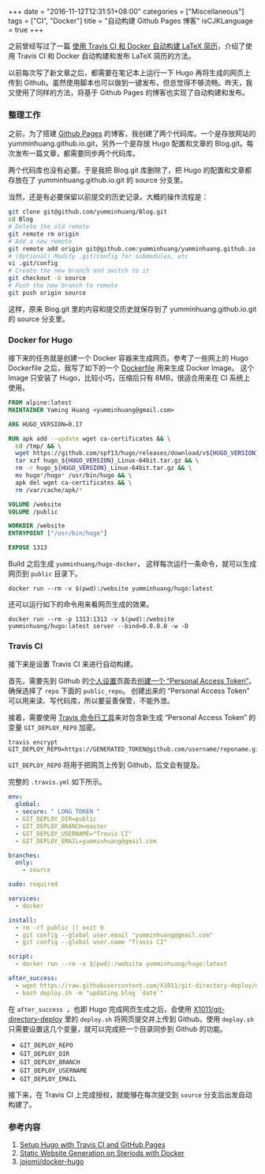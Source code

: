 +++
date = "2016-11-12T12:31:51+08:00"
categories = ["Miscellaneous"]
tags = ["CI", "Docker"]
title = "自动构建 Github Pages 博客"
isCJKLanguage = true
+++

之前曾经写过了一篇 [使用 Travis CI 和 Docker 自动构建 LaTeX 简历](https://yumminhuang.github.io/post/AutoBuildResume/)，介绍了使用 Travis CI 和 Docker 自动构建和发布 LaTeX 简历的方法。

以前每次写了新文章之后，都需要在笔记本上运行一下 Hugo 再将生成的网页上传到 Github。虽然使用脚本也可以做到一键发布，但总觉得不够流畅。昨天，我又使用了同样的方法，将基于 Github Pages 的博客也实现了自动构建和发布。

<!--more-->

### 整理工作

之前，为了搭建 [Github Pages](https://pages.github.com/) 的博客，我创建了两个代码库。一个是存放网站的 yumminhuang.github.io.git，另外一个是存放 Hugo 配置和文章的 Blog.git。每次发布一篇文章，都需要同步两个代码库。

两个代码库也没有必要。于是我把 Blog.git 库删除了，把 Hugo 的配置和文章都存放在了 yumminhuang.github.io.git 的 source 分支里。

当然，还是有必要保留以前提交的历史记录。大概的操作流程是：

```Bash
git clone git@github.com/yumminhuang/Blog.git
cd Blog
# Delete the old remote
git remote rm origin
# Add a new remote
git remote add origin git@github.com:yumminhuang/yumminhuang.github.io.git
# (Optional) Modify .git/config for submodules, etc
vi .git/config
# Create the new branch and switch to it
git checkout -b source
# Push the new branch to remote
git push origin source
```

这样，原来 Blog.git 里的内容和提交历史就保存到了 yumminhuang.github.io.git 的 source 分支里。

### Docker for Hugo

接下来的任务就是创建一个 Docker 容器来生成网页。参考了一些网上的 Hugo Dockerfile 之后，我写了如下的一个 [Dockerfile](https://github.com/yumminhuang/hugo-docker) 用来生成 Docker Image。 这个 Image 只安装了 Hugo，比较小巧，压缩后只有 8MB，很适合用来在 CI 系统上使用。

```dockerfile
FROM alpine:latest
MAINTAINER Yaming Huang <yumminhuang@gmail.com>

ARG HUGO_VERSION=0.17

RUN apk add --update wget ca-certificates && \
  cd /tmp/ && \
  wget https://github.com/spf13/hugo/releases/download/v${HUGO_VERSION}/hugo_${HUGO_VERSION}_Linux-64bit.tar.gz && \
  tar xzf hugo_${HUGO_VERSION}_Linux-64bit.tar.gz && \
  rm -r hugo_${HUGO_VERSION}_Linux-64bit.tar.gz && \
  mv hugo*/hugo* /usr/bin/hugo && \
  apk del wget ca-certificates && \
  rm /var/cache/apk/*

VOLUME /website
VOLUME /public

WORKDIR /website
ENTRYPOINT ["/usr/bin/hugo"]

EXPOSE 1313
```

Build 之后生成 `yumminhuang/hugo-docker`， 这样每次运行一条命令，就可以生成网页到 `public` 目录下。

```
docker run --rm -v $(pwd):/website yumminhuang/hugo:latest
```

还可以运行如下的命令用来看网页生成的效果。

```
docker run --rm -p 1313:1313 -v $(pwd):/website yumminhuang/hugo:latest server --bind=0.0.0.0 -w -D
```

### Travis CI

接下来是设置 Travis CI 来进行自动构建。

首先，需要先到 Github 的[个人设置](https://github.com/settings/tokens)页面去[创建一个 “Personal Access Token”](https://help.github.com/articles/creating-an-access-token-for-command-line-use/)。确保选择了 `repo` 下面的 `public_repo`。 创建出来的 “Personal Access Token” 可以用来读、写代码库，所以要妥善保管，不能外泄。

接着，需要使用 [Travis 命令行工具](https://github.com/travis-ci/travis.rb)来对包含新生成 “Personal Access Token”  的变量 `GIT_DEPLOY_REPO` 加密。

```
travis encrypt GIT_DEPLOY_REPO=https://GENERATED_TOKEN@github.com/username/reponame.git
```

`GIT_DEPLOY_REPO` 将用于把网页上传到 Github，后文会有提及。

完整的 `.travis.yml` 如下所示。

```yaml
env:
  global:
  - secure: " LONG TOKEN "
  - GIT_DEPLOY_DIR=public
  - GIT_DEPLOY_BRANCH=master
  - GIT_DEPLOY_USERNAME="Travis CI"
  - GIT_DEPLOY_EMAIL=yumminhuang@gmail.com

branches:
  only:
    - source

sudo: required

services:
  - docker

install:
  - rm -rf public || exit 0
  - git config --global user.email "yumminhuang@gmail.com"
  - git config --global user.name "Travis CI"

script:
  - docker run --rm -v $(pwd):/website yumminhuang/hugo:latest

after_success:
  - wget https://raw.githubusercontent.com/X1011/git-directory-deploy/master/deploy.sh -O deploy.sh
  - bash deploy.sh -m "updating blog `date`"
```

在 `after_success `，也即 Hugo 完成网页生成之后，会使用 [X1011/git-directory-deploy](https://github.com/X1011/git-directory-deploy) 里的 `deploy.sh` 将网页提交并上传到 Github。使用 `deploy.sh` 只需要设置这几个变量，就可以完成把一个目录同步到 Github 的功能。

- `GIT_DEPLOY_REPO`
- `GIT_DEPLOY_DIR`
- `GIT_DEPLOY_BRANCH`
- `GIT_DEPLOY_USERNAME`
- `GIT_DEPLOY_EMAIL`

接下来，在 Travis CI 上完成授权，就能够在每次提交到 `source` 分支后出发自动构建了。

### 参考内容
1. [Setup Hugo with Travis CI and GitHub Pages](http://speps.github.io/articles/hugo-setup/)
2. [Static Website Generation on Steriods with Docker](http://blog.hypriot.com/post/static-website-generation-on-steriods-with-docker/)
3. [jojomi/docker-hugo](https://github.com/jojomi/docker-hugo)

